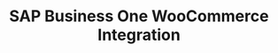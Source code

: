 ---
title: "SAP Business One WooCommerce Integration"
seoTitle: "SAP Business One WooCommerce Integration"
seoDescription: "Integrate SAP Business One and WooCommerce, and you'll be able to streamline your workflow, simplify the ordering process and save time - and money. Find out more about how a SAP Business One WooCommerce Integration can help your business."
lead: "If you’re using SAP Business One as your ERP system and WooCommerce as your ecommerce platform, you’ll want to keep them in sync to ensure that your customers see accurate stock availability and pricing. Let Stock2Shop integrate SAP Business One and WooCommerce for a more efficient workflow. Here’s what you’ll be able to do."
type: "source-channel-test"
source: "test"
channel: "woocommerce"
image: "/images/sap-shopify.png"
imageAlt: woocommerce logo
tags: []
aliases:
    - /integrations/sap-woocommerce-integration/
---